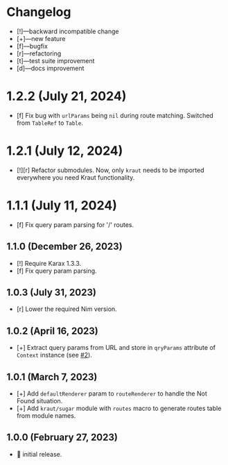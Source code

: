# Changelog

-   [!]—backward incompatible change
-   [+]—new feature
-   [f]—bugfix
-   [r]—refactoring
-   [t]—test suite improvement
-   [d]—docs improvement


# 1.2.2 (July 21, 2024)

-   [f] Fix bug with `urlParams` being `nil` during route matching. Switched from `TableRef` to `Table`.


# 1.2.1 (July 12, 2024)

-   [!][r] Refactor submodules. Now, only `kraut` needs to be imported everywhere you need Kraut functionality.


# 1.1.1 (July 11, 2024)

-   [f] Fix query param parsing for '/' routes.



## 1.1.0 (December 26, 2023)

-   [!] Require Karax 1.3.3.
-   [f] Fix query param parsing.


## 1.0.3 (July 31, 2023)

-   [r] Lower the required Nim version.


## 1.0.2 (April 16, 2023)

-   [+] Extract query params from URL and store in `qryParams` attribute of `Context` instance (see [#2](https://github.com/moigagoo/kraut/issues/2)).


## 1.0.1 (March 7, 2023)

-   [+] Add `defaultRenderer` param to `routeRenderer` to handle the Not Found situation.
-   [+] Add `kraut/sugar` module with `routes` macro to generate routes table from module names.


## 1.0.0 (February 27, 2023)

-   🎉 initial release.

